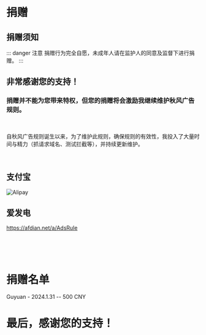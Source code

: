 # 捐赠

## 捐赠须知

::: danger 注意
捐赠行为完全自愿，未成年人请在监护人的同意及监督下进行捐赠。
:::

## 非常感谢您的支持！
### 捐赠并不能为您带来特权，但您的捐赠将会激励我继续维护秋风广告规则。

<br>

自秋风广告规则诞生以来，为了维护此规则，确保规则的有效性，我投入了大量时间与精力（抓请求域名、测试拦截等），并持续更新维护。

<br>

## 支付宝
 ![Alipay](/images/artalipay.png)

## 爱发电
https://afdian.net/a/AdsRule

<br>
<br>
<br>

# 捐赠名单

Guyuan - 2024.1.31 -- 500 CNY

# 最后，感谢您的支持！